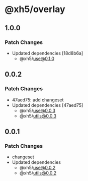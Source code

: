 # @xh5/overlay

## 1.0.0

### Patch Changes

- Updated dependencies [18d8b6a]
  - @xh5/use@0.1.0

## 0.0.2

### Patch Changes

- 47aed75: add changeset
- Updated dependencies [47aed75]
  - @xh5/use@0.0.3
  - @xh5/utils@0.0.3

## 0.0.1

### Patch Changes

- changeset
- Updated dependencies
  - @xh5/use@0.0.2
  - @xh5/utils@0.0.2
